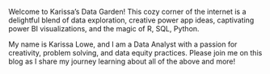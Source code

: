 Welcome to Karissa’s Data Garden! This cozy corner of the internet is a delightful blend of data exploration, creative power app ideas, captivating power BI visualizations, and the magic of R, SQL, Python.

My name is Karissa Lowe, and I am a Data Analyst with a passion for creativity, problem solving, and data equity practices. Please join me on this blog as I share my journey learning about all of the above and more!

